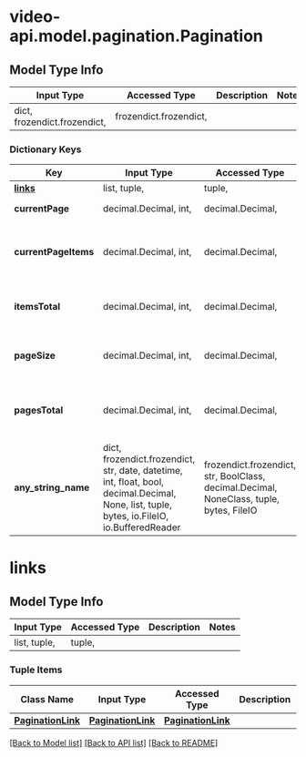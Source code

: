 # video-api.model.pagination.Pagination

## Model Type Info
Input Type | Accessed Type | Description | Notes
------------ | ------------- | ------------- | -------------
dict, frozendict.frozendict,  | frozendict.frozendict,  |  | 

### Dictionary Keys
Key | Input Type | Accessed Type | Description | Notes
------------ | ------------- | ------------- | ------------- | -------------
**[links](#links)** | list, tuple,  | tuple,  |  | 
**currentPage** | decimal.Decimal, int,  | decimal.Decimal,  | The current page index. | [optional] 
**currentPageItems** | decimal.Decimal, int,  | decimal.Decimal,  | The number of items on the current page. | [optional] 
**itemsTotal** | decimal.Decimal, int,  | decimal.Decimal,  | Total number of items that exist. | [optional] 
**pageSize** | decimal.Decimal, int,  | decimal.Decimal,  | Maximum number of item per page. | [optional] 
**pagesTotal** | decimal.Decimal, int,  | decimal.Decimal,  | Number of items listed in the current page. | [optional] 
**any_string_name** | dict, frozendict.frozendict, str, date, datetime, int, float, bool, decimal.Decimal, None, list, tuple, bytes, io.FileIO, io.BufferedReader | frozendict.frozendict, str, BoolClass, decimal.Decimal, NoneClass, tuple, bytes, FileIO | any string name can be used but the value must be the correct type | [optional]

# links

## Model Type Info
Input Type | Accessed Type | Description | Notes
------------ | ------------- | ------------- | -------------
list, tuple,  | tuple,  |  | 

### Tuple Items
Class Name | Input Type | Accessed Type | Description | Notes
------------- | ------------- | ------------- | ------------- | -------------
[**PaginationLink**](PaginationLink.md) | [**PaginationLink**](PaginationLink.md) | [**PaginationLink**](PaginationLink.md) |  | 

[[Back to Model list]](../../README.md#documentation-for-models) [[Back to API list]](../../README.md#documentation-for-api-endpoints) [[Back to README]](../../README.md)


